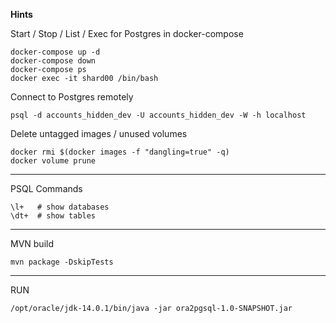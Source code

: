 **Hints**

Start / Stop / List / Exec for Postgres in docker-compose

```
docker-compose up -d
docker-compose down
docker-compose ps
docker exec -it shard00 /bin/bash
```

Connect to Postgres remotely

```
psql -d accounts_hidden_dev -U accounts_hidden_dev -W -h localhost
```

Delete untagged images / unused volumes

```
docker rmi $(docker images -f "dangling=true" -q)
docker volume prune
```

---
PSQL Commands

```
\l+   # show databases
\dt+  # show tables
```

---
MVN build
```
mvn package -DskipTests
```

---
RUN
```
/opt/oracle/jdk-14.0.1/bin/java -jar ora2pgsql-1.0-SNAPSHOT.jar
```
